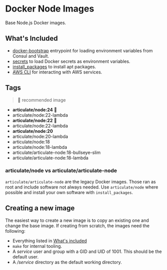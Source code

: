 # Docker Node Images

Base Node.js Docker images.

## What's Included

* [docker-bootstrap](https://github.com/articulate/docker-bootstrap) entrypoint
  for loading environment variables from Consul and Vault.
* [secrets](https://github.com/articulate/docker-bootstrap/blob/main/scripts/docker-secrets)
  to load Docker secrets as environment variables.
* [install_packages](https://github.com/articulate/docker-bootstrap/blob/main/scripts/install_packages)
  to install apt packages.
* [AWS CLI](https://docs.aws.amazon.com/cli/latest/userguide/getting-started-install.html)
  for interacting with AWS services.

## Tags

> 🌟 recommended image

* __articulate/node:24__ 🌟
* articulate/node:22-lambda
* __articulate/node:22__ 🌟
* articulate/node:22-lambda
* __articulate/node:20__
* articulate/node:20-lambda
* articulate/node:18
* articulate/node:18-lambda
* articulate/articulate-node:18-bullseye-slim
* articulate/articulate-node:18-lambda

### articulate/node vs articulate/articulate-node

`articulate/articulate-node` are the legacy Docker images. Those ran as root and
include software not always needed. Use `articulate/node` where possible and
install your own software with `install_packages`.

## Creating a new image

The easiest way to create a new image is to copy an existing one and change the
base image. If creating from scratch, the images need the following:

* Everything listed in [What's included](#whats-included)
* `make` for internal tooling.
* A _service_ user and group with a GID and UID of 1001. This should be the default
  user.
* A _/service_ directory as the default working directory.
